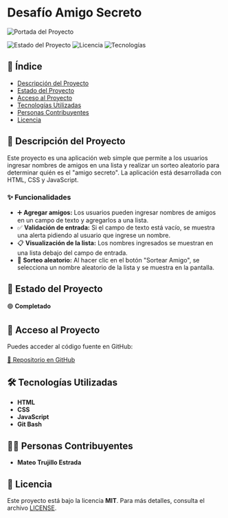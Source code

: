 # Desafío Amigo Secreto

![Portada del Proyecto](assets/banner-github.png)

![Estado del Proyecto](https://img.shields.io/badge/Estado-Completado-green)
![Licencia](https://img.shields.io/badge/Licencia-MIT-blue)
![Tecnologías](https://img.shields.io/badge/Tecnologías-HTML%20%7C%20CSS%20%7C%20JavaScript%20%7C%20Git_Bash-orange)

## 📌 Índice

- [Descripción del Proyecto](#-descripción-del-proyecto)
- [Estado del Proyecto](#-estado-del-proyecto)
- [Acceso al Proyecto](#-acceso-al-proyecto)
- [Tecnologías Utilizadas](#-tecnologías-utilizadas)
- [Personas Contribuyentes](#-personas-contribuyentes)
- [Licencia](#-licencia)

## 🎯 Descripción del Proyecto
Este proyecto es una aplicación web simple que permite a los usuarios ingresar nombres de amigos en una lista y realizar un sorteo aleatorio para determinar quién es el "amigo secreto". La aplicación está desarrollada con HTML, CSS y JavaScript.

### ✨ Funcionalidades

- ➕ **Agregar amigos:** Los usuarios pueden ingresar nombres de amigos en un campo de texto y agregarlos a una lista.
- ✅ **Validación de entrada:** Si el campo de texto está vacío, se muestra una alerta pidiendo al usuario que ingrese un nombre.
- 📋 **Visualización de la lista:** Los nombres ingresados se muestran en una lista debajo del campo de entrada.
- 🎲 **Sorteo aleatorio:** Al hacer clic en el botón "Sortear Amigo", se selecciona un nombre aleatorio de la lista y se muestra en la pantalla.

## 🚀 Estado del Proyecto

🟢 **Completado**

## 🔗 Acceso al Proyecto
Puedes acceder al código fuente en GitHub:

[🔗 Repositorio en GitHub](https://github.com/tuusuario/tu-repositorio)

## 🛠 Tecnologías Utilizadas

- **HTML**
- **CSS**
- **JavaScript**
- **Git Bash**

## 👨‍💻 Personas Contribuyentes

- **Mateo Trujillo Estrada**

## 📜 Licencia

Este proyecto está bajo la licencia **MIT**. Para más detalles, consulta el archivo [LICENSE](LICENSE).
